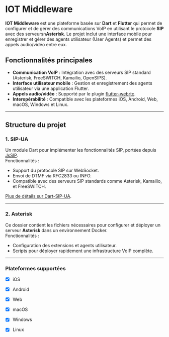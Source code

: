 # IOT Middleware

**IOT Middleware** est une plateforme basée sur **Dart** et **Flutter** qui permet de configurer et de gérer des communications VoIP en utilisant le protocole **SIP** avec des serveursn**Asterisk**. Le projet inclut une interface mobile pour enregistrer et gérer des agents utilisateur (User Agents) et permet des appels audio/vidéo entre eux.

## Fonctionnalités principales

- **Communication VoIP** : Intégration avec des serveurs SIP standard (Asterisk, FreeSWITCH, Kamailio, OpenSIPS).
- **Interface utilisateur mobile** : Gestion et enregistrement des agents utilisateur via une application Flutter.
- **Appels audio/vidéo** : Supporté par le plugin [flutter-webrtc](https://github.com/cloudwebrtc/flutter-webrtc).
- **Interopérabilité** : Compatible avec les plateformes iOS, Android, Web, macOS, Windows et Linux.

---

## Structure du projet

### 1. **SIP-UA**
Un module Dart pour implémenter les fonctionnalités SIP, portées depuis [JsSIP](https://github.com/versatica/JsSIP).  
Fonctionnalités :
- Support du protocole SIP sur WebSocket.
- Envoi de DTMF via RFC2833 ou INFO.
- Compatible avec des serveurs SIP standards comme Asterisk, Kamailio, et FreeSWITCH.

[Plus de détails sur Dart-SIP-UA](https://github.com/cloudwebrtc/dart-sip-ua).

---

### 2. **Asterisk**
Ce dossier contient les fichiers nécessaires pour configurer et déployer un serveur **Asterisk** dans un environnement Docker.  
Fonctionnalités :
- Configuration des extensions et agents utilisateur.
- Scripts pour déployer rapidement une infrastructure VoIP complète.

---

### Plateformes supportées

- [X] iOS
- [X] Android
- [X] Web
- [X] macOS
- [X] Windows
- [X] Linux

